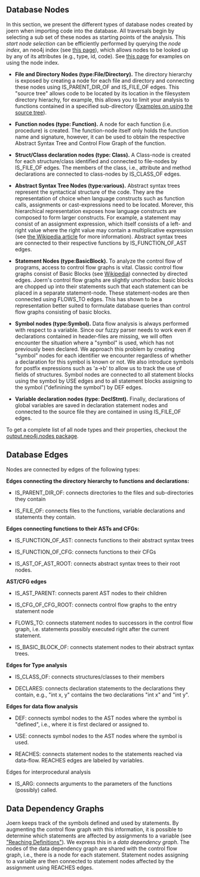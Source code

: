 
## Database Nodes

In this section, we present the different types of database nodes
created by joern when importing code into the database. All traversals
begin by selecting a sub set of these nodes as starting points of the
analysis. This *start node selection* can be efficiently performed by
querying the *node index*, an neo4j index (see
[this page](http://docs.neo4j.org/chunked/stable/indexing.html)),
which allows nodes to be looked up by any of its attributes (e.g.,
type, id, code). See
[this page](https://github.com/fabsx00/joern/wiki/Examples#accessing-the-node-index)
for examples on using the node index. 

* **File and Directory Nodes (type:File/Directory).** The
  directory hierarchy is exposed by creating a node for each file and
  directory and connecting these nodes using IS_PARENT_DIR_OF and
  IS_FILE_OF edges. This "source tree" allows code to be located by
  its location in the filesystem directory hierachy, for example, this
  allows you to limit your analysis to functions contained in a
  specified sub-directory
  ([Examples on using the source tree](https://github.com/fabsx00/joern/blob/master/libjoern/python/examples/usingTheSourceTree.py)).

* **Function nodes (type: Function).** A node for each function
  (i.e. procedure) is created. The function-node itself only holds the
  function name and signature, however, it can be used to obtain the
  respective Abstract Syntax Tree and Control Flow Graph of the
  function.

* **Struct/Class declaration nodes (type: Class).** A Class-node is
  created for each structure/class identified and connected to
  file-nodes by IS_FILE_OF edges. The members of the class, i.e.,
  attribute and method declarations are connected to class-nodes by
  IS_CLASS_OF edges.

* **Abstract Syntax Tree Nodes (type:various).** Abstract syntax trees
  represent the syntactical structure of the code. They are the
  representation of choice when language constructs such as function
  calls, assignments or cast-expressions need to be located. Morever,
  this hierarchical representation exposes how language constructs are
  composed to form larger constructs. For example, a statement may
  consist of an assignment expression, which itself consists of a
  left- and right value where the right value may contain a
  multiplicative expression (see [the Wikipedia
  article](http://en.wikipedia.org/wiki/Abstract_syntax_tree) for more
  information). Abstract syntax trees are connected to their
  respective functions by IS_FUNCTION_OF_AST edges.

* **Statement Nodes (type:BasicBlock).** To analyze the control flow
  of programs, access to control flow graphs is vital. Classic control
  flow graphs consist of Basic Blocks (see
  [Wikipedia](http://en.wikipedia.org/wiki/Basic_block)) connected by
  directed edges. Joern's control flow graphs are slightly unorthodox:
  basic blocks are chopped up into their statements such that each
  statement can be placed in a separate statement-node. These
  statement-nodes are then connected using FLOWS_TO edges. This has
  shown to be a representation better suited to formulate database
  queries than control flow graphs consisting of basic blocks.

* **Symbol nodes (type:Symbol).** Data flow analysis is always
  performed with respect to a variable. Since our fuzzy parser needs
  to work even if declarations contained in header-files are missing,
  we will often encounter the situation where a "symbol" is used,
  which has not previously been declared. We approach this problem by
  creating "symbol" nodes for each identifier we encounter regardless
  of whether a declaration for this symbol is known or not. We also
  introduce symbols for postfix expressions such as 'a->b' to allow us
  to track the use of fields of structures. Symbol nodes are connected
  to all statement blocks using the symbol by USE edges and to all
  statement blocks assigning to the symbol ("definining the symbol")
  by DEF edges.

* **Variable declaration nodes (type: DeclStmt).** Finally,
  declarations of global variables are saved in declaration statement
  nodes and connected to the source file they are contained in using
  IS_FILE_OF edges.

To get a complete list of all node types and their properties,
checkout the
[output.neo4j.nodes package](https://github.com/fabsx00/joern/tree/master/src/output/neo4j/nodes).

## Database Edges

Nodes are connected by edges of the following types:

**Edges connecting the directory hierarchy to functions and declarations:**

* IS_PARENT_DIR_OF: connects directories to the files and
  sub-directories they contain

* IS_FILE_OF: connects files to the functions, variable declarations
  and statements they contain.

**Edges connecting functions to their ASTs and CFGs:**

* IS_FUNCTION_OF_AST: connects functions to their abstract syntax
  trees
* IS_FUNCTION_OF_CFG: connects functions to their CFGs

* IS_AST_OF_AST_ROOT: connects abstract syntax trees to their root
  nodes.

**AST/CFG edges**

* IS_AST_PARENT: connects parent AST nodes to their children

* IS_CFG_OF_CFG_ROOT: connects control flow graphs to the entry
  statement node

* FLOWS_TO: connects statement nodes to successors in the control flow
  graph, i.e. statements possibly executed right after the current
  statement.

* IS_BASIC_BLOCK_OF: connects statement nodes to their abstract syntax
  trees.

**Edges for Type analysis**

* IS_CLASS_OF: connects structures/classes to their members

* DECLARES: connects declaration statements to the declarations they
  contain, e.g., "int x, y" contains the two declarations "int x" and
  "int y".

**Edges for data flow analysis**

* DEF: connects symbol nodes to the AST nodes where the symbol is
  "defined", i.e., where it is first declared or assigned to.

* USE: connects symbol nodes to the AST nodes where the symbol is
  used.

* REACHES: connects statement nodes to the statements reached via
  data-flow. REACHES edges are labeled by variables.

Edges for interprocedural analysis

* IS_ARG: connects arguments to the parameters of the functions
  (possibly) called.

## Data Dependency Graphs

Joern keeps track of the symbols defined and used by statements. By
augmenting the control flow graph with this information, it is
possible to determine which statements are affected by assignments to
a variable (see
["Reaching Definitions"](http://en.wikipedia.org/wiki/Reaching_definition)). We
express this in a *data dependency graph*. The nodes of the data
dependency graph are shared with the control flow graph, i.e., there
is a node for each statement. Statement nodes assigning to a variable
are then connected to statement nodes affected by the assignment using
REACHES edges.
